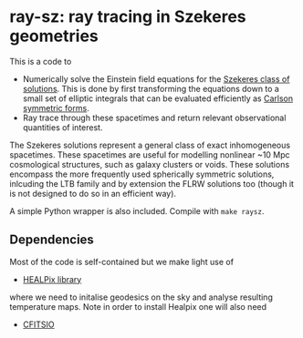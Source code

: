 ray-sz: ray tracing in Szekeres geometries
=======================================
This is a code to

* Numerically solve the Einstein field equations for the [Szekeres class
of solutions](https://projecteuclid.org/euclid.cmp/1103860587).
This is done by first transforming the equations down to a
small set of elliptic integrals that can be evaluated efficiently as
[Carlson symmetric forms](https://en.wikipedia.org/wiki/Carlson_symmetric_form).
* Ray trace through these spacetimes and return relevant
observational quantities of interest.

The Szekeres solutions represent a general class of exact inhomogeneous
spacetimes. These spacetimes are useful for modelling nonlinear
~10 Mpc cosmological structures, such as galaxy clusters or voids.
These solutions encompass the more frequently used spherically symmetric solutions,
inlcuding the LTB family and by extension the FLRW solutions too (though it
is not designed to do so in an efficient way).

A simple Python wrapper is also included. Compile with `make raysz`.


Dependencies
------------
Most of the code is self-contained but we make light use of

* [HEALPix library](http://healpix.sourceforge.net/)

where we need to initalise geodesics on the sky and analyse resulting 
temperature maps. Note in order to install Healpix one will also
need

* [CFITSIO](https://heasarc.gsfc.nasa.gov/fitsio/)



